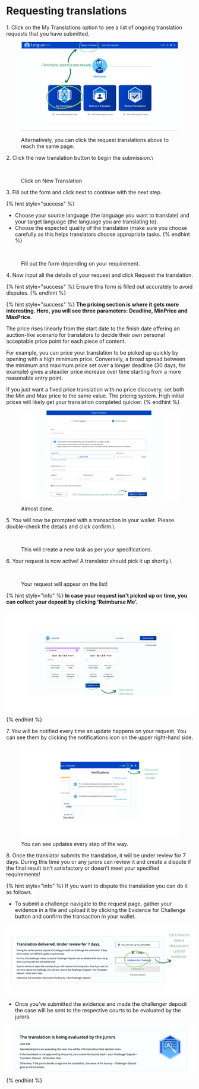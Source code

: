 # Requesting translations

1\. Click on the My Translations option to see a list of ongoing translation requests that you have submitted.

<figure><img src="../../../.gitbook/assets/image (19).png" alt=""><figcaption><p>Alternatively, you can click the request translations above to reach the same page.</p></figcaption></figure>

2\. Click the new translation button to begin the submission.\


<figure><img src="https://3220901460-files.gitbook.io/~/files/v0/b/gitbook-x-prod.appspot.com/o/spaces%2F5iFrRkxkxZd5fE3gLSlN%2Fuploads%2FgRJnRBDWGfzxCt3WmsBD%2Fr2%3At2.jpg?alt=media&#x26;token=0beb7538-b911-471f-bc70-43e94972394c" alt=""><figcaption><p>Click on New Translation</p></figcaption></figure>

3\. Fill out the form and click next to continue with the next step.

{% hint style="success" %}
* Choose your source language (the language you want to translate) and your target language (the language you are translating to).&#x20;
* Choose the expected quality of the translation (make sure you choose carefully as this helps translators choose appropriate tasks.
{% endhint %}

<figure><img src="https://3220901460-files.gitbook.io/~/files/v0/b/gitbook-x-prod.appspot.com/o/spaces%2F5iFrRkxkxZd5fE3gLSlN%2Fuploads%2Fbfd1WtXVXccWB3lDfXNJ%2Fr3.jpg?alt=media&#x26;token=4daec5ca-48f4-4f30-8436-1ef507865987" alt=""><figcaption><p>Fill out the form depending on your requirement.</p></figcaption></figure>



4\. Now input all the details of your request and click Request the translation.&#x20;

{% hint style="success" %}
Ensure this form is filled out accurately to avoid disputes.
{% endhint %}

{% hint style="success" %}
**The pricing section is where it gets more interesting. Here, you will see three parameters: Deadline, MinPrice and MaxPrice.**

The price rises linearly from the start date to the finish date offering an auction-like scenario for translators to decide their own personal acceptable price point for each piece of content.

For example, you can price your translation to be picked up quickly by opening with a high minimum price. Conversely, a broad spread between the minimum and maximum price set over a longer deadline (30 days, for example) gives a steadier price increase over time starting from a more reasonable entry point.

If you just want a fixed price translation with no price discovery, set both the Min and Max price to the same value. The pricing system. High initial prices will likely get your translation completed quicker.
{% endhint %}

<figure><img src="../../../.gitbook/assets/image (24).png" alt=""><figcaption><p>Almost done.</p></figcaption></figure>

5\. You will now be prompted with a transaction in your wallet. Please double-check the details and click confirm.\


<figure><img src="https://3220901460-files.gitbook.io/~/files/v0/b/gitbook-x-prod.appspot.com/o/spaces%2F5iFrRkxkxZd5fE3gLSlN%2Fuploads%2FlJ7th8m5vQN6cjKzpmCy%2Fr5.jpg?alt=media&#x26;token=0a375b0f-1c5e-45fc-af33-40c3a9d33dd9" alt=""><figcaption><p>This will create a new task as per your specifications.</p></figcaption></figure>

6\. Your request is now active! A translator should pick it up shortly.\


<figure><img src="https://3220901460-files.gitbook.io/~/files/v0/b/gitbook-x-prod.appspot.com/o/spaces%2F5iFrRkxkxZd5fE3gLSlN%2Fuploads%2FyImjWhTOxTyfWv0LETe7%2Fr6.jpg?alt=media&#x26;token=5283af86-28bf-4530-bc96-18e9c8222200" alt=""><figcaption><p>Your request will appear on the list!</p></figcaption></figure>



{% hint style="info" %}
**In case your request isn’t picked up on time, you can collect your deposit by clicking ‘Reimburse Me’.**

****![](<../../../.gitbook/assets/image (79).png>)****
{% endhint %}

7\. You will be notified every time an update happens on your request. You can see them by clicking the notifications icon on the upper right-hand side.

<figure><img src="../../../.gitbook/assets/image (64).png" alt=""><figcaption><p>You can see updates every step of the way. </p></figcaption></figure>



8\. Once the translator submits the translation, it will be under review for 7 days. During this time you or any jurors can review it and create a dispute if the final result isn’t satisfactory or doesn’t meet your specified requirements!

{% hint style="info" %}
If you want to dispute the translation you can do it as follows.

* To submit a challenge navigate to the request page, gather your evidence in a file and upload it by clicking the Evidence for Challenge button and confirm the transaction in your wallet.

![](<../../../.gitbook/assets/image (5).png>)

* Once you’ve submitted the evidence and made the challenger deposit the case will be sent to the respective courts to be evaluated by the jurors.

![](<../../../.gitbook/assets/image (3).png>)
{% endhint %}
